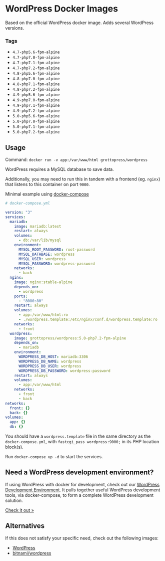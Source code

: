 # WordPress Docker Images

Based on the official WordPress docker image. Adds several WordPress versions.

### Tags

- `4.7-php5.6-fpm-alpine`
- `4.7-php7.0-fpm-alpine`
- `4.7-php7.1-fpm-alpine`
- `4.7-php7.2-fpm-alpine`
- `4.8-php5.6-fpm-alpine`
- `4.8-php7.0-fpm-alpine`
- `4.8-php7.1-fpm-alpine`
- `4.8-php7.2-fpm-alpine`
- `4.9-php5.6-fpm-alpine`
- `4.9-php7.0-fpm-alpine`
- `4.9-php7.1-fpm-alpine`
- `4.9-php7.2-fpm-alpine`
- `5.0-php5.6-fpm-alpine`
- `5.0-php7.0-fpm-alpine`
- `5.0-php7.1-fpm-alpine`
- `5.0-php7.2-fpm-alpine`

## Usage

Command: `docker run -v app:/var/www/html grottopress/wordpress`

WordPress requires a MySQL database to save data.

Additionally, you may need to run this in tandem with a frontend (eg. `nginx`) that listens to this container on port `9000`.

Minimal example using [docker-compose](https://docs.docker.com/compose/)

```yaml
# docker-compose.yml

version: "3"
services:
  mariadb:
    image: mariadb:latest
    restart: always
    volumes:
      - db:/var/lib/mysql
    environment:
      MYSQL_ROOT_PASSWORD: root-password
      MYSQL_DATABASE: wordpress
      MYSQL_USER: wordpress
      MYSQL_PASSWORD: wordpress-password
    networks:
      - back
  nginx:
    image: nginx:stable-alpine
    depends_on:
      - wordpress
    ports:
      - "8080:80"
    restart: always
    volumes:
      - app:/var/www/html:ro
      - ./wordpress.template:/etc/nginx/conf.d/wordpress.template:ro
    networks:
      - front
  wordpress:
    image: grottopress/wordpress:5.0-php7.2-fpm-alpine
    depends_on:
      - mariadb
    environment:
      WORDPRESS_DB_HOST: mariadb:3306
      WORDPRESS_DB_NAME: wordpress
      WORDPRESS_DB_USER: wordpress
      WORDPRESS_DB_PASSWORD: wordpress-password
    restart: always
    volumes:
      - app:/var/www/html
    networks:
      - front
      - back
networks:
  front: {}
  back: {}
volumes:
  app: {}
  db: {}
```

You should have a `wordpress.template` file in the same directory as the `docker-compose.yml`, with `fastcgi_pass wordpress:9000;` in its PHP location block(s).

Run `docker-compose up -d` to start the services.

## Need a WordPress development environment?

If using WordPress with docker for development, check out our [WordPress Development Environment](https://github.com/GrottoPress/wordpress-dev). It pulls together useful WordPress development tools, via docker-compose, to form a complete WordPress development solution.

[Check it out &raquo;](https://github.com/GrottoPress/wordpress-dev)

## Alternatives

If this does not satisfy your specific need, check out the following images:

- [WordPress](https://hub.docker.com/_/wordpress/)
- [bitnami/wordpress](https://hub.docker.com/r/bitnami/wordpress/)
